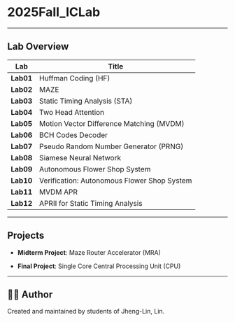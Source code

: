 # 2025Fall_ICLab


---

##  Lab Overview

| Lab | Title |
|-----|-------|
| **Lab01** | Huffman Coding (HF) |
| **Lab02** | MAZE |
| **Lab03** | Static Timing Analysis (STA) |
| **Lab04** | Two Head Attention |
| **Lab05** | Motion Vector Difference Matching (MVDM) |
| **Lab06** | BCH Codes Decoder |
| **Lab07** | Pseudo Random Number Generator (PRNG) |
| **Lab08** | Siamese Neural Network |
| **Lab09** | Autonomous Flower Shop System |
| **Lab10** | Verification: Autonomous Flower Shop System |
| **Lab11** | MVDM APR |
| **Lab12** | APRII for Static Timing Analysis |

---

## Projects

- **Midterm Project**: Maze Router Accelerator (MRA)

- **Final Project**: Single Core Central Processing Unit (CPU)

---

## 🙋‍♂️ Author

Created and maintained by students of Jheng-Lin, Lin.  

